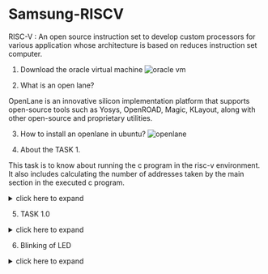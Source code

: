 # Samsung-RISCV
RISC-V : An open source instruction set to develop custom processors for various application whose architecture is based on reduces instruction set computer.



1. Download the oracle virtual machine
![oracle vm](https://github.com/user-attachments/assets/77a8078e-17a1-4963-ad09-db4d53168634)

2. What is an open lane?

OpenLane is an innovative silicon implementation platform that supports open-source tools such as Yosys, OpenROAD, Magic, KLayout, along with other open-source and proprietary utilities.

3. How to install an openlane in ubuntu?
![openlane](https://github.com/user-attachments/assets/ac73c6b9-df99-4e0d-9df4-765558947467)

4. About the TASK 1.

This task is to know about running the c program in the risc-v environment. It also includes calculating the number of addresses taken by the main section in the executed c program.
<details>
<summary>click here to expand</summary>

4.1 Sample c programming code
![code1](https://github.com/user-attachments/assets/dfa9c86b-c8cc-44a8-813d-87c26ea4fad8)

4.2 Compilation and result for the above code
![result1](https://github.com/user-attachments/assets/be17e23e-9d8e-4f7a-aac5-f5310dde8d84)

4.3 Identify the main section
![Task1 0](https://github.com/user-attachments/assets/305f0f40-4eee-4b66-9ea4-cc6d5cfe2386)

4.4 Calculate the total address in the main section
![task1 1](https://github.com/user-attachments/assets/e95c65ed-a21e-432a-8c2d-009e625ef3b8)
![task1 3](https://github.com/user-attachments/assets/e4a034c7-32cd-4406-af32-29bde1b463eb)

4.5 Calculate the next address and verify it
![task1 2](https://github.com/user-attachments/assets/e15e6044-1df3-4c17-bcef-6af9d00fd872)
</details>

5. TASK 1.0
<details>
<summary>click here to expand</summary>

5.1 
![newtask1](https://github.com/user-attachments/assets/7d0c0d0c-6c72-4226-87e7-9a5db2fcfedf)

5.2 Conversion of period to frequency
![period to freq](https://github.com/user-attachments/assets/a292b1f5-9fa2-4b84-a209-d8243872865a)

5.3 Viewing the placement
![placement](https://github.com/user-attachments/assets/7d3ee32e-77ce-4492-85ea-5115ce05736d)

5.4 Viewing the floorplan
![floorplan new](https://github.com/user-attachments/assets/36151c85-2202-40fc-8144-9ad1cc815f6f)
</details>

6. Blinking of LED
<details>
<summary>click here to expand</summary>
  
![blinking](https://github.com/user-attachments/assets/bc5243c0-dbc4-4e40-8fb0-6c86aa3f17ac)

Here is the small clip of blinking of led
https://github.com/user-attachments/assets/8c0e79fd-dd83-4815-85de-535bc074fba3
</details>
